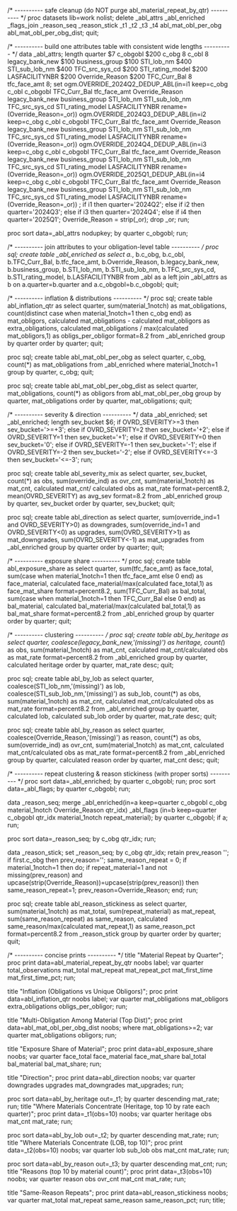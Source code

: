 /* ---------- safe cleanup (do NOT purge abl_material_repeat_by_qtr) ---------- */
proc datasets lib=work nolist;
  delete _abl_attrs _abl_enriched _flags_join _reason_seq _reason_stick _t1 _t2 _t3 _t4
         abl_mat_obl_per_obg abl_mat_obl_per_obg_dist;
quit;

/* ---------- build one attributes table with consistent wide lengths ---------- */
data _abl_attrs;
  length quarter $7 c_obgobl $200 c_obg 8 c_obl 8
         legacy_bank_new $100 business_group $100
         STI_lob_nm $400 STI_sub_lob_nm $400
         TFC_src_sys_cd $200 STI_rating_model $200 LASFACILITYNBR $200
         Override_Reason $200
         TFC_Curr_Bal 8 tfc_face_amt 8;
  set
    ogm.OVERRIDE_2024Q2_DEDUP_ABL(in=i1 keep=c_obg c_obl c_obgobl TFC_Curr_Bal tfc_face_amt Override_Reason
                                         legacy_bank_new business_group STI_lob_nm STI_sub_lob_nm
                                         TFC_src_sys_cd STI_rating_model LASFACILITYNBR
                                   rename=(Override_Reason=_or))
    ogm.OVERRIDE_2024Q3_DEDUP_ABL(in=i2 keep=c_obg c_obl c_obgobl TFC_Curr_Bal tfc_face_amt Override_Reason
                                         legacy_bank_new business_group STI_lob_nm STI_sub_lob_nm
                                         TFC_src_sys_cd STI_rating_model LASFACILITYNBR
                                   rename=(Override_Reason=_or))
    ogm.OVERRIDE_2024Q4_DEDUP_ABL(in=i3 keep=c_obg c_obl c_obgobl TFC_Curr_Bal tfc_face_amt Override_Reason
                                         legacy_bank_new business_group STI_lob_nm STI_sub_lob_nm
                                         TFC_src_sys_cd STI_rating_model LASFACILITYNBR
                                   rename=(Override_Reason=_or))
    ogm.OVERRIDE_2025Q1_DEDUP_ABL(in=i4 keep=c_obg c_obl c_obgobl TFC_Curr_Bal tfc_face_amt Override_Reason
                                         legacy_bank_new business_group STI_lob_nm STI_sub_lob_nm
                                         TFC_src_sys_cd STI_rating_model LASFACILITYNBR
                                   rename=(Override_Reason=_or))
  ;
  if i1 then quarter='2024Q2';
  else if i2 then quarter='2024Q3';
  else if i3 then quarter='2024Q4';
  else if i4 then quarter='2025Q1';
  Override_Reason = strip(_or);
  drop _or;
run;

proc sort data=_abl_attrs nodupkey; by quarter c_obgobl; run;

/* ---------- join attributes to your obligation-level table ---------- */
proc sql;
  create table _abl_enriched as
  select a.*,
         b.c_obg, b.c_obl, b.TFC_Curr_Bal, b.tfc_face_amt, b.Override_Reason,
         b.legacy_bank_new, b.business_group, b.STI_lob_nm, b.STI_sub_lob_nm,
         b.TFC_src_sys_cd, b.STI_rating_model, b.LASFACILITYNBR
  from _abl as a
  left join _abl_attrs as b
    on a.quarter=b.quarter and a.c_obgobl=b.c_obgobl;
quit;

/* ---------- inflation & distributions ---------- */
proc sql;
  create table abl_inflation_qtr as
  select quarter,
         sum(material_1notch) as mat_obligations,
         count(distinct case when material_1notch=1 then c_obg end) as mat_obligors,
         calculated mat_obligations - calculated mat_obligors as extra_obligations,
         calculated mat_obligations / max(calculated mat_obligors,1) as obligs_per_obligor format=8.2
  from _abl_enriched
  group by quarter
  order by quarter;
quit;

proc sql;
  create table abl_mat_obl_per_obg as
  select quarter, c_obg, count(*) as mat_obligations
  from _abl_enriched
  where material_1notch=1
  group by quarter, c_obg;
quit;

proc sql;
  create table abl_mat_obl_per_obg_dist as
  select quarter, mat_obligations, count(*) as obligors
  from abl_mat_obl_per_obg
  group by quarter, mat_obligations
  order by quarter, mat_obligations;
quit;

/* ---------- severity & direction ---------- */
data _abl_enriched;
  set _abl_enriched;
  length sev_bucket $6;
  if OVRD_SEVERITY>=3 then sev_bucket='>=+3';
  else if OVRD_SEVERITY=2 then sev_bucket='+2';
  else if OVRD_SEVERITY=1 then sev_bucket='+1';
  else if OVRD_SEVERITY=0 then sev_bucket='0';
  else if OVRD_SEVERITY=-1 then sev_bucket='-1';
  else if OVRD_SEVERITY=-2 then sev_bucket='-2';
  else if OVRD_SEVERITY<=-3 then sev_bucket='<=-3';
run;

proc sql;
  create table abl_severity_mix as
  select quarter, sev_bucket,
         count(*) as obs,
         sum(override_ind) as ovr_cnt,
         sum(material_1notch) as mat_cnt,
         calculated mat_cnt/ calculated obs as mat_rate format=percent8.2,
         mean(OVRD_SEVERITY) as avg_sev format=8.2
  from _abl_enriched
  group by quarter, sev_bucket
  order by quarter, sev_bucket;
quit;

proc sql;
  create table abl_direction as
  select quarter,
         sum(override_ind=1 and OVRD_SEVERITY>0)  as downgrades,
         sum(override_ind=1 and OVRD_SEVERITY<0)  as upgrades,
         sum(OVRD_SEVERITY>1)  as mat_downgrades,
         sum(OVRD_SEVERITY<-1) as mat_upgrades
  from _abl_enriched
  group by quarter
  order by quarter;
quit;

/* ---------- exposure share ---------- */
proc sql;
  create table abl_exposure_share as
  select quarter,
         sum(tfc_face_amt) as face_total,
         sum(case when material_1notch=1 then tfc_face_amt else 0 end) as face_material,
         calculated face_material/max(calculated face_total,1) as face_mat_share format=percent8.2,
         sum(TFC_Curr_Bal) as bal_total,
         sum(case when material_1notch=1 then TFC_Curr_Bal else 0 end) as bal_material,
         calculated bal_material/max(calculated bal_total,1) as bal_mat_share format=percent8.2
  from _abl_enriched
  group by quarter
  order by quarter;
quit;

/* ---------- clustering ---------- */
proc sql;
  create table abl_by_heritage as
  select quarter, coalesce(legacy_bank_new,'(missing)') as heritage,
         count(*) as obs, sum(material_1notch) as mat_cnt,
         calculated mat_cnt/calculated obs as mat_rate format=percent8.2
  from _abl_enriched
  group by quarter, calculated heritage
  order by quarter, mat_rate desc;
quit;

proc sql;
  create table abl_by_lob as
  select quarter, coalesce(STI_lob_nm,'(missing)') as lob,
         coalesce(STI_sub_lob_nm,'(missing)') as sub_lob,
         count(*) as obs, sum(material_1notch) as mat_cnt,
         calculated mat_cnt/calculated obs as mat_rate format=percent8.2
  from _abl_enriched
  group by quarter, calculated lob, calculated sub_lob
  order by quarter, mat_rate desc;
quit;

proc sql;
  create table abl_by_reason as
  select quarter, coalesce(Override_Reason,'(missing)') as reason,
         count(*) as obs, sum(override_ind) as ovr_cnt, sum(material_1notch) as mat_cnt,
         calculated mat_cnt/calculated obs as mat_rate format=percent8.2
  from _abl_enriched
  group by quarter, calculated reason
  order by quarter, mat_cnt desc;
quit;

/* ---------- repeat clustering & reason stickiness (with proper sorts) ---------- */
proc sort data=_abl_enriched; by quarter c_obgobl; run;
proc sort data=_abl_flags;     by quarter c_obgobl; run;

data _reason_seq;
  merge _abl_enriched(in=a keep=quarter c_obgobl c_obg material_1notch Override_Reason qtr_idx)
        _abl_flags   (in=b keep=quarter c_obgobl qtr_idx material_1notch repeat_material);
  by quarter c_obgobl;
  if a;
run;

proc sort data=_reason_seq; by c_obg qtr_idx; run;

data _reason_stick;
  set _reason_seq;
  by c_obg qtr_idx;
  retain prev_reason '';
  if first.c_obg then prev_reason='';
  same_reason_repeat = 0;
  if material_1notch=1 then do;
    if repeat_material=1 and not missing(prev_reason) and upcase(strip(Override_Reason))=upcase(strip(prev_reason)) then same_reason_repeat=1;
    prev_reason=Override_Reason;
  end;
run;

proc sql;
  create table abl_reason_stickiness as
  select quarter,
         sum(material_1notch) as mat_total,
         sum(repeat_material) as mat_repeat,
         sum(same_reason_repeat) as same_reason,
         calculated same_reason/max(calculated mat_repeat,1) as same_reason_pct format=percent8.2
  from _reason_stick
  group by quarter
  order by quarter;
quit;

/* ---------- concise prints ---------- */
title "Material Repeat by Quarter";
proc print data=abl_material_repeat_by_qtr noobs label; 
  var quarter total_observations mat_total mat_repeat mat_repeat_pct mat_first_time mat_first_time_pct;
run;

title "Inflation (Obligations vs Unique Obligors)";
proc print data=abl_inflation_qtr noobs label; 
  var quarter mat_obligations mat_obligors extra_obligations obligs_per_obligor;
run;

title "Multi-Obligation Among Material (Top Dist)";
proc print data=abl_mat_obl_per_obg_dist noobs; 
  where mat_obligations>=2;
  var quarter mat_obligations obligors;
run;

title "Exposure Share of Material";
proc print data=abl_exposure_share noobs; 
  var quarter face_total face_material face_mat_share bal_total bal_material bal_mat_share;
run;

title "Direction";
proc print data=abl_direction noobs; 
  var quarter downgrades upgrades mat_downgrades mat_upgrades;
run;

proc sort data=abl_by_heritage out=_t1; by quarter descending mat_rate; run;
title "Where Materials Concentrate (Heritage, top 10 by rate each quarter)";
proc print data=_t1(obs=10) noobs; var quarter heritage obs mat_cnt mat_rate; run;

proc sort data=abl_by_lob out=_t2; by quarter descending mat_rate; run;
title "Where Materials Concentrate (LOB, top 10)";
proc print data=_t2(obs=10) noobs; var quarter lob sub_lob obs mat_cnt mat_rate; run;

proc sort data=abl_by_reason out=_t3; by quarter descending mat_cnt; run;
title "Reasons (top 10 by material count)";
proc print data=_t3(obs=10) noobs; var quarter reason obs ovr_cnt mat_cnt mat_rate; run;

title "Same-Reason Repeats";
proc print data=abl_reason_stickiness noobs; 
  var quarter mat_total mat_repeat same_reason same_reason_pct;
run;
title;
